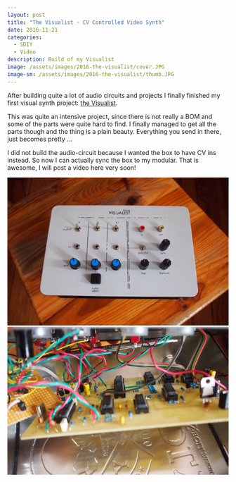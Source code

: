```yaml
---
layout: post
title: "The Visualist - CV Controlled Video Synth"
date: 2016-11-21
categories:
  - SDIY
  - Video
description: Build of my Visualist
image: /assets/images/2016-the-visualist/cover.JPG
image-sm: /assets/images/2016-the-visualist/thumb.JPG
---
```

After building quite a lot of audio circuits and projects I finally finished my first visual synth project: [the Visualist](http://makezine.com/projects/visualist-70s-video-effects/).

This was quite an intensive project, since there is not really a BOM and some of the parts were quite hard to find. I finally managed to get all the parts though and the thing is a plain beauty. Everything you send in there, just becomes pretty ...

I did not build the audio-circuit because I wanted the box to have CV ins instead. So now I can actually sync the box to my modular. That is awesome, I will post a video here very soon!

![the visualist 1](/assets/images/2016-the-visualist/1.JPG#float-img "the visualist 1")
![the visualist 2](/assets/images/2016-the-visualist/2.JPG#float-img "the visualist 2")
